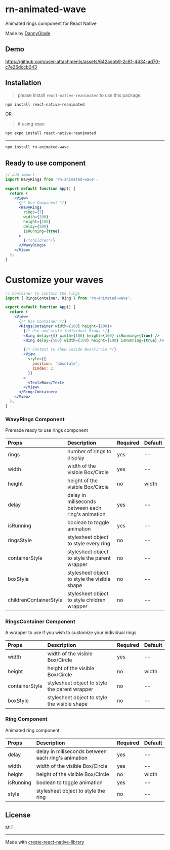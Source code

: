 # rn-animated-wave

Animated rings component for React Native

Made by [DannyGlade](https://github.com/DannyGlade)

## Demo
https://github.com/user-attachments/assets/642adbb9-2c81-4434-ad70-c7e26dccb043

## Installation

> please install `react-native-reanimated` to use this package.
```sh
npm install react-native-reanimated
```
OR
> if using expo
```sh
npx expo install react-native-reanimated
```

---

```sh
npm install rn-animated-wave
```

## Ready to use component

```jsx
// add import
import WavyRings from 'rn-animated-wave';

export default function App() {
  return (
    <View>
      {/* Use Component */}
      <WavyRings
        rings={7}
        width={200}
        height={200}
        delay={500}
        isRunning={true}
      >
        {/*children*/}
      </WavyRings>
    </View>
  );
}
```

# Customize your waves
```jsx
// Container to contain the rings
import { RingsContainer, Ring } from 'rn-animated-wave';

export default function App() {
  return (
    <View>
      {/* Use Container */}
      <RingsContainer width={100} height={100}>
        {/* Use and style individual Rings */}
        <Ring delay={0} width={100} height={100} isRunning={true} />
        <Ring delay={500} width={100} height={100} isRunning={true} />

        {/* Content to show inside Box/Circle */}
        <View
          style={{
            position: 'absolute',
            zIndex: 2,
          }}
        >
          <Text>Box</Text>
        </View>
      </RingsContainer>
    </View>
  );
}

```

### WavyRings Component
Premade ready to use rings component

| Props | Description | Required | Default |
| :---- | :---------------------------- | :------- | ------- |
| rings | number of rings to display | yes | -- |
| width | width of the visible Box/Circle | yes | -- |
| height | height of the visible Box/Circle | no | width |
| delay | delay in miliseconds between each ring's animation | yes | -- |
| isRunning | boolean to toggle animation | yes | -- |
| ringsStyle | stylesheet object to style every ring | no | -- |
| containerStyle | stylesheet object to style the parent wrapper | no | -- |
| boxStyle | stylesheet object to style the visible shape | no | -- |
| childrenContainerStyle | stylesheet object to style children wrapper | no | -- |

### RingsContainer Component
A wrapper to use if you wish to customize your individual rings

| Props | Description | Required | Default |
| :---- | :---------------------------- | :------- | ------- |
| width | width of the visible Box/Circle | yes | -- |
| height | height of the visible Box/Circle | no | width |
| containerStyle | stylesheet object to style the parent wrapper | no | -- |
| boxStyle | stylesheet object to style the visible shape | no | -- |

### Ring Component
Animated ring component

| Props | Description | Required | Default |
| :---- | :---------------------------- | :------- | ------- |
| delay | delay in miliseconds between each ring's animation | yes | -- |
| width | width of the visible Box/Circle | yes | -- |
| height | height of the visible Box/Circle | no | width |
| isRunning | boolean to toggle animation | yes | -- |
| style | stylesheet object to style the ring | no | -- |


## License

MIT

---

Made with [create-react-native-library](https://github.com/callstack/react-native-builder-bob)
